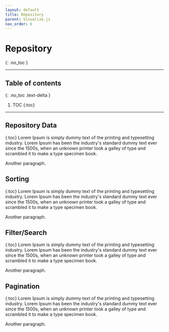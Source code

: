 ```yaml
---
layout: default
title: Repository
parent: Visualize.js
nav_order: 6
---
```


# Repository
{: .no_toc }

---

## Table of contents
{: .no_toc .text-delta }

1. TOC
{:toc}

---

## Repository Data
{:toc}
Lorem Ipsum is simply dummy text of the printing and typesetting industry. Lorem Ipsum has been the industry's standard dummy text ever since the 1500s, when an unknown printer took a galley of type and scrambled it to make a type specimen book.

Another paragraph.

<div id="repo-resourceType-container"></div>

## Sorting
{:toc}
Lorem Ipsum is simply dummy text of the printing and typesetting industry. Lorem Ipsum has been the industry's standard dummy text ever since the 1500s, when an unknown printer took a galley of type and scrambled it to make a type specimen book.

Another paragraph.

<div id="repo-sorting-container"></div>

## Filter/Search
{:toc}
Lorem Ipsum is simply dummy text of the printing and typesetting industry. Lorem Ipsum has been the industry's standard dummy text ever since the 1500s, when an unknown printer took a galley of type and scrambled it to make a type specimen book.

Another paragraph.

<div id="repo-searchByAccessType-container"></div>

## Pagination
{:toc}
Lorem Ipsum is simply dummy text of the printing and typesetting industry. Lorem Ipsum has been the industry's standard dummy text ever since the 1500s, when an unknown printer took a galley of type and scrambled it to make a type specimen book.

Another paragraph.

<script src="https://mobiledemo.jaspersoft.com/jasperserver-pro/client/visualize.js"></script>
<script src="./config/vizConfig.js"></script>
<script src="../../assets/js/build/react-app-render-build.js"></script>